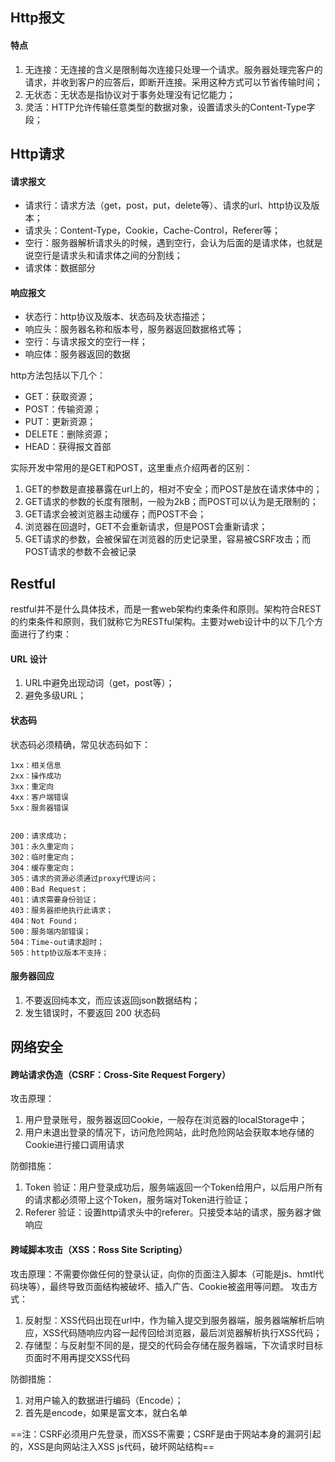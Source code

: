 ## Http报文
#### 特点
1. 无连接：无连接的含义是限制每次连接只处理一个请求。服务器处理完客户的请求，并收到客户的应答后，即断开连接。采用这种方式可以节省传输时间；
2. 无状态：无状态是指协议对于事务处理没有记忆能力；
3. 灵活：HTTP允许传输任意类型的数据对象，设置请求头的Content-Type字段；


## Http请求

#### 请求报文
- 请求行：请求方法（get，post，put，delete等）、请求的url、http协议及版本；
- 请求头：Content-Type，Cookie，Cache-Control，Referer等；
- 空行：服务器解析请求头的时候，遇到空行，会认为后面的是请求体，也就是说空行是请求头和请求体之间的分割线；
- 请求体：数据部分

#### 响应报文
- 状态行：http协议及版本、状态码及状态描述；
- 响应头：服务器名称和版本号，服务器返回数据格式等；
- 空行：与请求报文的空行一样；
- 响应体：服务器返回的数据

http方法包括以下几个：
- GET：获取资源；
- POST：传输资源；
- PUT：更新资源；
- DELETE：删除资源；
- HEAD：获得报文首部

实际开发中常用的是GET和POST，这里重点介绍两者的区别：
1. GET的参数是直接暴露在url上的，相对不安全；而POST是放在请求体中的；
2. GET请求的参数的长度有限制，一般为2kB；而POST可以认为是无限制的；
3. GET请求会被浏览器主动缓存；而POST不会；
4. 浏览器在回退时，GET不会重新请求，但是POST会重新请求；
5. GET请求的参数，会被保留在浏览器的历史记录里，容易被CSRF攻击；而POST请求的参数不会被记录

## Restful
restful并不是什么具体技术，而是一套web架构约束条件和原则。架构符合REST的约束条件和原则，我们就称它为RESTful架构。主要对web设计中的以下几个方面进行了约束：
#### URL 设计
1. URL中避免出现动词（get，post等）；
2. 避免多级URL；

#### 状态码
状态码必须精确，常见状态码如下：
```
1xx：相关信息
2xx：操作成功
3xx：重定向
4xx：客户端错误
5xx：服务器错误


200：请求成功；
301：永久重定向；
302：临时重定向；
304：缓存重定向；
305：请求的资源必须通过proxy代理访问；
400：Bad Request；
401：请求需要身份验证；
403：服务器拒绝执行此请求；
404：Not Found；
500：服务端内部错误；
504：Time-out请求超时；
505：http协议版本不支持；
```
#### 服务器回应
1. 不要返回纯本文，而应该返回json数据结构；
2. 发生错误时，不要返回 200 状态码
## 网络安全
#### 跨站请求伪造（CSRF：Cross-Site Request Forgery）
攻击原理：
1. 用户登录账号，服务器返回Cookie，一般存在浏览器的localStorage中；
2. 用户未退出登录的情况下，访问危险网站，此时危险网站会获取本地存储的Cookie进行接口调用请求

防御措施：
1. Token 验证：用户登录成功后，服务端返回一个Token给用户，以后用户所有的请求都必须带上这个Token，服务端对Token进行验证；
2. Referer 验证：设置http请求头中的referer。只接受本站的请求，服务器才做响应

#### 跨域脚本攻击（XSS：Ross Site Scripting）
攻击原理：不需要你做任何的登录认证，向你的页面注入脚本（可能是js、hmtl代码块等），最终导致页面结构被破坏、插入广告、Cookie被盗用等问题。
攻击方式：
1. 反射型：XSS代码出现在url中，作为输入提交到服务器端，服务器端解析后响应，XSS代码随响应内容一起传回给浏览器，最后浏览器解析执行XSS代码；
2. 存储型：与反射型不同的是，提交的代码会存储在服务器端，下次请求时目标页面时不用再提交XSS代码

防御措施：
1. 对用户输入的数据进行编码（Encode）；
2. 首先是encode，如果是富文本，就白名单

==注：CSRF必须用户先登录，而XSS不需要；CSRF是由于网站本身的漏洞引起的，XSS是向网站注入XSS js代码，破坏网站结构==
